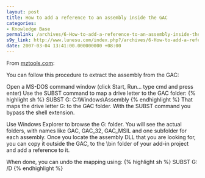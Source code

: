 ```yaml
---
layout: post
title: How to add a reference to an assembly inside the GAC
categories:
- Knowledge Base
permalink: /archives/6-How-to-add-a-reference-to-an-assembly-inside-the-GAC.html
s9y_link: http://www.lunesu.com/index.php?/archives/6-How-to-add-a-reference-to-an-assembly-inside-the-GAC.html
date: 2007-03-04 13:41:00.000000000 +08:00
---
```

From <a href="http://www.mztools.com/articles/2008/..%5C2007%5CMZ2007012.aspx">mztools.com</a>:

You can follow this procedure to extract the assembly from the GAC:

Open a MS-DOS command window (click Start, Run... type cmd and press enter)
Use the SUBST command to map a drive letter to the GAC folder:
{% highlight sh %}
SUBST G: C:\Windows\Assembly
{% endhighlight %}
That maps the drive letter G: to the GAC folder. With the SUBST command you bypass the shell extension.

Use Windows Explorer to browse the G: folder. You will see the actual folders, with names like GAC, GAC_32, GAC_MSIL and one subfolder for each assembly. Once you locate the assembly DLL that you are looking for, you can copy it outside the GAC, to the \bin folder of your add-in project and add a reference to it.

When done, you can undo the mapping using:
{% highlight sh %}
SUBST G: /D
{% endhighlight %}
